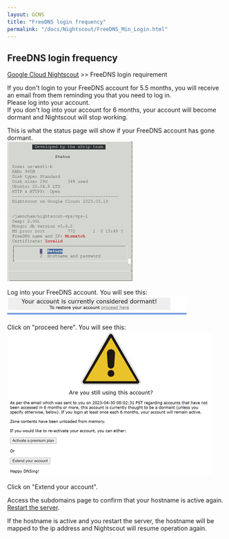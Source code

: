 ```yaml
---
layout: GCNS
title: "FreeDNS login frequency"
permalink: "/docs/Nightscout/FreeDNS_Min_Login.html"
---
```


## FreeDNS login frequency
[Google Cloud Nightscout](./GoogleCloud.md) >> FreeDNS login requirement  
  
If you don't login to your FreeDNS account for 5.5 months, you will receive an email from them reminding you that you need to log in.  
Please log into your account.  
If you don't log into your account for 6 months, your account will become dormant and Nightscout will stop working.  
  
This is what the status page will show if your FreeDNS account has gone dormant.  
![](./images/HostnameProblem.png)  
  
Log into your FreeDNS account.  You will see this:  
![](./images/DormantFreeDNS.png)  
  
Click on "proceed here".  You will see this:  
![](./images/AreYouStillUsingThisAccount.png)  
  
Click on "Extend your account".  
  
Access the subdomains page to confirm that your hostname is active again.  
[Restart the server](./Restart.md).  
  
If the hostname is active and you restart the server, the hostname will be mapped to the ip address and Nightscout will resume operation again.  
  
